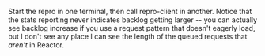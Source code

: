 Start the repro in one terminal, then call repro-client in another. Notice that the stats reporting never indicates backlog getting larger -- you can actually see backlog increase if you use a request pattern that doesn't eagerly load, but I don't see any place I can see the length of the queued requests that *aren't* in Reactor. 